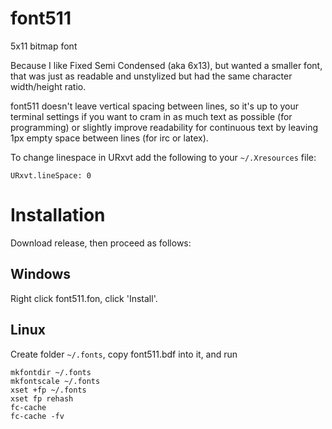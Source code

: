 # font511
5x11 bitmap font

Because I like Fixed Semi Condensed (aka 6x13), but wanted a smaller font, that was just as readable and unstylized but had the same character width/height ratio.

font511 doesn't leave vertical spacing between lines, so it's up to your terminal settings if you want to cram in as much text as possible (for programming) or slightly improve readability for continuous text by leaving 1px empty space between lines (for irc or latex).

To change linespace in URxvt add the following to your `~/.Xresources` file:

    URxvt.lineSpace: 0

# Installation

Download release, then proceed as follows:

## Windows

Right click font511.fon, click 'Install'.

## Linux

Create folder `~/.fonts`, copy font511.bdf into it, and run

    mkfontdir ~/.fonts
    mkfontscale ~/.fonts
    xset +fp ~/.fonts
    xset fp rehash
    fc-cache
    fc-cache -fv
